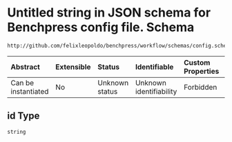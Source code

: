 # Untitled string in JSON schema for Benchpress config file. Schema

```txt
http://github.com/felixleopoldo/benchpress/workflow/schemas/config.schema.json#/definitions/mcmc_heatmaps_item/properties/id
```



| Abstract            | Extensible | Status         | Identifiable            | Custom Properties | Additional Properties | Access Restrictions | Defined In                                                       |
| :------------------ | :--------- | :------------- | :---------------------- | :---------------- | :-------------------- | :------------------ | :--------------------------------------------------------------- |
| Can be instantiated | No         | Unknown status | Unknown identifiability | Forbidden         | Allowed               | none                | [config.schema.json*](config.schema.json "open original schema") |

## id Type

`string`
